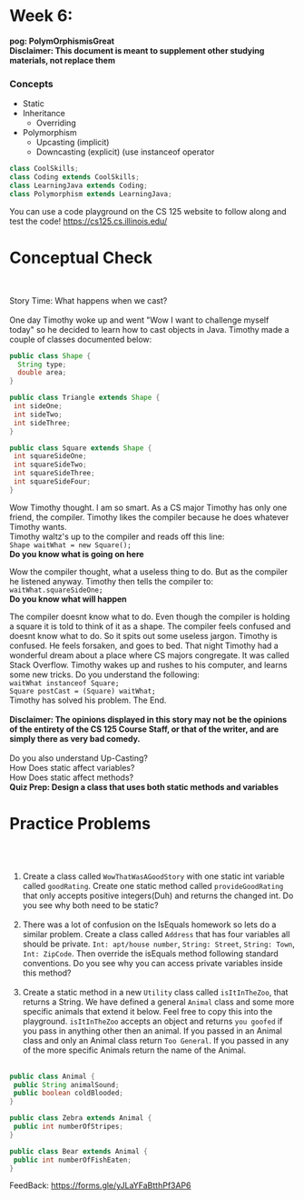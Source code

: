 # Week 6: <br> 
**pog: PolymOrphismisGreat**<br>
**Disclaimer: This document is meant to supplement other studying materials, not replace them**<br>

### Concepts
   * Static
   * Inheritance 
     * Overriding  
   * Polymorphism 
     * Upcasting (implicit)
     * Downcasting (explicit) (use instanceof operator
   ```Java
   class CoolSkills;
   class Coding extends CoolSkills;
   class LearningJava extends Coding;
   class Polymorphism extends LearningJava;
   ```
   
   You can use a code playground on the CS 125 website to follow along and test the code! https://cs125.cs.illinois.edu/
   

# Conceptual Check
<br>

Story Time: What happens when we cast? <br>
<br>
One day Timothy woke up and went "Wow I want to challenge myself today" so he decided to learn how to cast objects in Java. Timothy made a couple of classes documented below: <br>
```java
public class Shape {
  String type;
  double area;
}

public class Triangle extends Shape {
 int sideOne;
 int sideTwo;
 int sideThree;
}

public class Square extends Shape {
 int squareSideOne;
 int squareSideTwo;
 int squareSideThree;
 int squareSideFour;
}
```
Wow Timothy thought. I am so smart. As a CS major Timothy has only one friend, the compiler. Timothy likes the compiler because he does whatever Timothy wants.<br>
Timothy waltz's up to the compiler and reads off this line: <br>
``Shape waitWhat = new Square();`` <br>
**Do you know what is going on here**<br>


Wow the compiler thought, what a useless thing to do. But as the compiler he listened anyway. Timothy then tells the compiler to: <br>
``waitWhat.squareSideOne;``<br>
**Do you know what will happen**<br>


The compiler doesnt know what to do. Even though the compiler is holding a square it is told to think of it as a shape. The compiler feels confused and doesnt know what to do. So it spits out some useless jargon. Timothy is confused. He feels forsaken, and goes to bed. That night Timothy had a wonderful dream about a place where CS majors congregate. It was called Stack Overflow. Timothy wakes up and rushes to his computer, and learns some new tricks. Do you understand the following:<br>
``waitWhat instanceof Square;``<br>
``Square postCast = (Square) waitWhat;``<br>
Timothy has solved his problem. The End.<br>
<br>
**Disclaimer: The opinions displayed in this story may not be the opinions of the entirety of the CS 125 Course Staff, or that of the writer, and are simply there as very bad comedy.** <br>
<br>
Do you also understand Up-Casting?<br>
How Does static affect variables?<br>
How Does static affect methods?<br>
**Quiz Prep: Design a class that uses both static methods and variables**

# Practice Problems
<br></br>
1. Create a class called ``WowThatWasAGoodStory`` with one static int variable called ``goodRating``. Create one static method called ``provideGoodRating`` that only accepts positive integers(Duh) and returns the changed int. Do you see why both need to be static? <br></br>
2. There was a lot of confusion on the IsEquals homework so lets do a similar problem. Create a class called ``Address`` that has four variables all should be private. ``Int: apt/house number``, ``String: Street``, ``String: Town``, ``Int: ZipCode``. Then override the isEquals method following standard conventions. Do you see why you can access private variables inside this method? <br></br>
3. Create a static method in a new ``Utility`` class called ``isItInTheZoo``, that returns a String. We have defined a general ``Animal`` class and some more specific animals that extend it below. Feel free to copy this into the playground. ``isItInTheZoo`` accepts an object and returns ``you goofed`` if you pass in anything other then an animal. If you passed in an Animal class and only an Animal class return ``Too General``. If you passed in any of the more specific Animals return the name of the Animal. <br></br>


```Java
public class Animal {
 public String animalSound;
 public boolean coldBlooded;
}

public class Zebra extends Animal {
 public int numberOfStripes;
}

public class Bear extends Animal {
 public int numberOfFishEaten;
}
```

FeedBack: https://forms.gle/yJLaYFaBtthPf3AP6 
  




